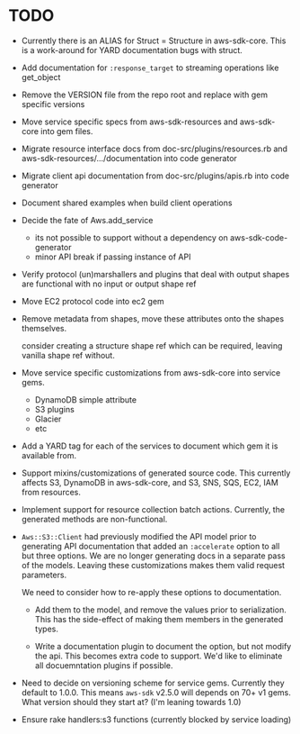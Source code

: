 # TODO

* Currently there is an ALIAS for Struct = Structure in aws-sdk-core.
  This is a work-around for YARD documentation bugs with struct.

* Add documentation for `:response_target` to streaming operations
  like get_object

* Remove the VERSION file from the repo root and replace with gem
  specific versions

* Move service specific specs from aws-sdk-resources and aws-sdk-core
  into gem files.

* Migrate resource interface docs from doc-src/plugins/resources.rb
  and aws-sdk-resources/.../documentation into code generator

* Migrate client api documentation from doc-src/plugins/apis.rb
  into code generator

* Document shared examples when build client operations

* Decide the fate of Aws.add_service
  - its not possible to support without a dependency on aws-sdk-code-generator
  - minor API break if passing instance of API

* Verify protocol (un)marshallers and plugins that deal with output shapes
  are functional with no input or output shape ref

* Move EC2 protocol code into ec2 gem

* Remove metadata from shapes, move these attributes onto the
  shapes themselves.

  consider creating a structure shape ref which can be required,
  leaving vanilla shape ref without.

* Move service specific customizations from aws-sdk-core into service gems.

  * DynamoDB simple attribute
  * S3 plugins
  * Glacier
  * etc

* Add a YARD tag for each of the services to document which gem it is available
  from.

* Support mixins/customizations of generated source code. This currently
  affects S3, DynamoDB in aws-sdk-core, and S3, SNS, SQS, EC2, IAM from
  resources.

* Implement support for resource collection batch actions. Currently, the
  generated methods are non-functional.

* `Aws::S3::Client` had previously modified the API model prior to generating
   API documentation that added an `:accelerate` option to all but three options.
   We are no longer generating docs in a separate pass of the models. Leaving
   these customizations makes them valid request parameters.

   We need to consider how to re-apply these options to documentation.

   * Add them to the model, and remove the values prior to serialization.
     This has the side-effect of making them members in the generated types.

   * Write a documentation plugin to document the option, but not modify
     the api. This becomes extra code to support. We'd like to eliminate
     all docuemntation plugins if possible.

* Need to decide on versioning scheme for service gems. Currently they
  default to 1.0.0. This means `aws-sdk` v2.5.0 will depends on 70+ v1 gems.
  What version should they start at? (I'm leaning towards 1.0)

* Ensure rake handlers:s3 functions (currently blocked by service loading)

